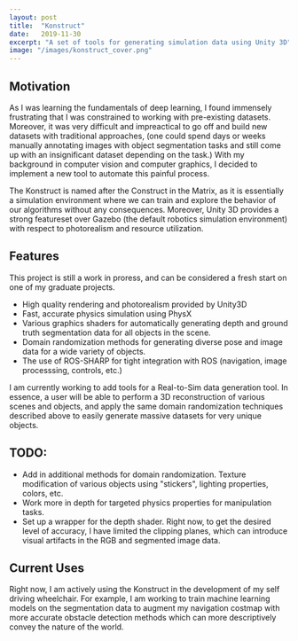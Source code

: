 ```yaml
---
layout: post
title:  "Konstruct"
date:   2019-11-30
excerpt: "A set of tools for generating simulation data using Unity 3D"
image: "/images/konstruct_cover.png"
---
```


## Motivation
As I was learning the fundamentals of deep learning, I found immensely frustrating that I was constrained to working with pre-existing datasets. Moreover, it was very difficult and impreactical to go off and build new datasets with traditional approaches, (one could spend days or weeks manually annotating images with object segmentation tasks and still come up with an insignificant dataset depending on the task.) With my background in computer vision and computer graphics, I decided to implement a new tool to automate this painful process.

The Konstruct is named after the Construct in the Matrix, as it is essentially a simulation environment where we can train and explore the behavior of our algorithms without any consequences. Moreover, Unity 3D provides a strong featureset over Gazebo (the default robotics simulation environment) with respect to photorealism and resource utilization.

## Features
This project is still a work in proress, and can be considered a fresh start on one of my graduate projects. 

- High quality rendering and photorealism provided by Unity3D
- Fast, accurate physics simulation using PhysX
- Various graphics shaders for automatically generating depth and ground truth segmentation data for all objects in the scene.
- Domain randomization methods for generating diverse pose and image data for a wide variety of objects.
- The use of ROS-SHARP for tight integration with ROS (navigation, image processsing, controls, etc.)

I am currently working to add tools for a Real-to-Sim data generation tool. In essence, a user will be able to perform a 3D reconstruction of various scenes and objects, and apply the same domain randomization techniques described above to easily generate massive datasets for very unique objects.

## TODO:
- Add in additional methods for domain randomization. Texture modification of various objects using "stickers", lighting properties, colors, etc.
- Work more in depth for targeted physics properties for manipulation tasks.
- Set up a wrapper for the depth shader. Right now, to get the desired level of accuracy, I have limited the clipping planes, which can introduce visual artifacts in the RGB and segmented image data.


## Current Uses
Right now, I am actively using the Konstruct in the development of my self driving wheelchair. For example, I am working to train machine learning models on the segmentation data to augment my navigation costmap with more accurate obstacle detection methods which can more descriptively convey the nature of the world.